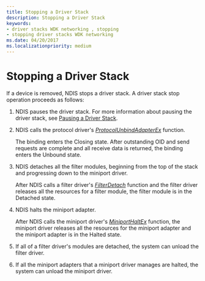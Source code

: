 ```yaml
---
title: Stopping a Driver Stack
description: Stopping a Driver Stack
keywords:
- driver stacks WDK networking , stopping
- stopping driver stacks WDK networking
ms.date: 04/20/2017
ms.localizationpriority: medium
---
```


# Stopping a Driver Stack





If a device is removed, NDIS stops a driver stack. A driver stack stop operation proceeds as follows:

1.  NDIS pauses the driver stack. For more information about pausing the driver stack, see [Pausing a Driver Stack](pausing-a-driver-stack.md).

2.  NDIS calls the protocol driver's [*ProtocolUnbindAdapterEx*](/windows-hardware/drivers/ddi/ndis/nc-ndis-protocol_unbind_adapter_ex) function.

    The binding enters the Closing state. After outstanding OID and send requests are complete and all receive data is returned, the binding enters the Unbound state.

3.  NDIS detaches all the filter modules, beginning from the top of the stack and progressing down to the miniport driver.

    After NDIS calls a filter driver's [*FilterDetach*](/windows-hardware/drivers/ddi/ndis/nc-ndis-filter_detach) function and the filter driver releases all the resources for a filter module, the filter module is in the Detached state.

4.  NDIS halts the miniport adapter.

    After NDIS calls the miniport driver's [*MiniportHaltEx*](/windows-hardware/drivers/ddi/ndis/nc-ndis-miniport_halt) function, the miniport driver releases all the resources for the miniport adapter and the miniport adapter is in the Halted state.

5.  If all of a filter driver's modules are detached, the system can unload the filter driver.

6.  If all the miniport adapters that a miniport driver manages are halted, the system can unload the miniport driver.

 

